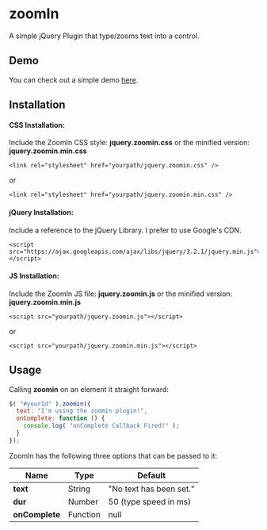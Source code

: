 # zoomIn
A simple jQuery Plugin that type/zooms text into a control.

## Demo

You can check out a simple demo [here](http://www.wicked-concept.com/ZoomIn/).

## Installation

#### CSS Installation:

Include the ZoomIn CSS style: **jquery.zoomin.css** or the minified version: **jquery.zoomin.min.css**

```
<link rel="stylesheet" href="yourpath/jquery.zoomin.css" />
```
or
```
<link rel="stylesheet" href="yourpath/jquery.zoomin.min.css" />
```

#### jQuery Installation:

Include a reference to the jQuery Library. I prefer to use Google's CDN.

```
<script src="https://ajax.googleapis.com/ajax/libs/jquery/3.2.1/jquery.min.js"></script>
```

#### JS Installation:

Include the ZoomIn JS file: **jquery.zoomin.js** or the minified version: **jquery.zoomin.min.js**

```
<script src="yourpath/jquery.zoomin.js"></script>
```
or
```
<script src="yourpath/jquery.zoomin.min.js"></script>
```

## Usage

Calling **zoomin** on an element it straight forward:

```javascript
$( "#yourId" ).zoomin({
  text: "I'm using the zoomin plugin!",
  onComplete: function () {
    console.log( "onComplete Callback Fired!" );
  }
});
```

ZoomIn has the following three options that can be passed to it:

| Name           | Type     | Default                 |
| -------------- | -------- | ----------------------- |
| **text**       | String   | "No text has been set." |
| **dur**        | Number   | 50 (type speed in ms)   |
| **onComplete** | Function | null                    |
